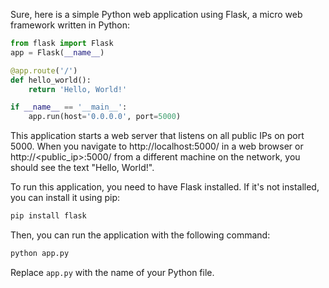Sure, here is a simple Python web application using Flask, a micro web framework written in Python:

```python
from flask import Flask
app = Flask(__name__)

@app.route('/')
def hello_world():
    return 'Hello, World!'

if __name__ == '__main__':
    app.run(host='0.0.0.0', port=5000)
```

This application starts a web server that listens on all public IPs on port 5000. When you navigate to http://localhost:5000/ in a web browser or http://<public_ip>:5000/ from a different machine on the network, you should see the text "Hello, World!".

To run this application, you need to have Flask installed. If it's not installed, you can install it using pip:

```bash
pip install flask
```

Then, you can run the application with the following command:

```bash
python app.py
```

Replace `app.py` with the name of your Python file.
